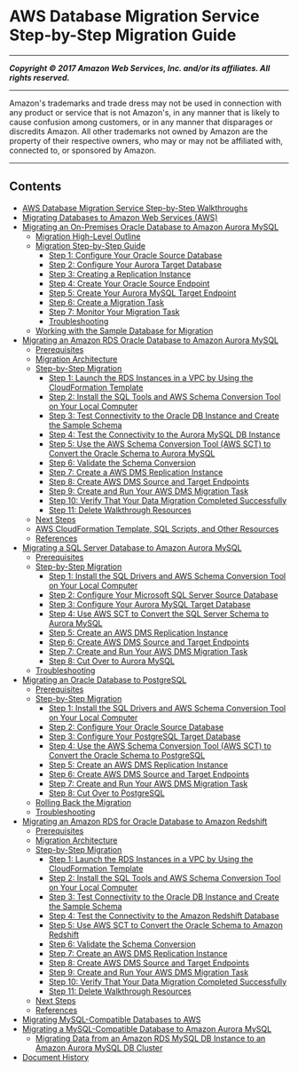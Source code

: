 # AWS Database Migration Service Step-by-Step Migration Guide

-----
*****Copyright &copy; 2017 Amazon Web Services, Inc. and/or its affiliates. All rights reserved.*****

-----
Amazon's trademarks and trade dress may not be used in 
     connection with any product or service that is not Amazon's, 
     in any manner that is likely to cause confusion among customers, 
     or in any manner that disparages or discredits Amazon. All other 
     trademarks not owned by Amazon are the property of their respective
     owners, who may or may not be affiliated with, connected to, or 
     sponsored by Amazon.

-----
## Contents
+ [AWS Database Migration Service Step-by-Step Walkthroughs](DMS-SBS-Welcome.md)
+ [Migrating Databases to Amazon Web Services (AWS)](CHAP_Introduction.md)
+ [Migrating an On-Premises Oracle Database to Amazon Aurora MySQL](CHAP_On-PremOracle2Aurora.md)
   + [Migration High-Level Outline](CHAP_On-PremOracle2Aurora.QuickStart.md)
   + [Migration Step-by-Step Guide](CHAP_On-PremOracle2Aurora.Steps.md)
      + [Step 1: Configure Your Oracle Source Database](CHAP_On-PremOracle2Aurora.Steps.ConfigureOracle.md)
      + [Step 2: Configure Your Aurora Target Database](CHAP_On-PremOracle2Aurora.Steps.ConfigureAurora.md)
      + [Step 3: Creating a Replication Instance](CHAP_On-PremOracle2Aurora.Steps.CreateReplicationInstance.md)
      + [Step 4: Create Your Oracle Source Endpoint](CHAP_On-PremOracle2Aurora.Steps.CreateOracle.md)
      + [Step 5: Create Your Aurora MySQL Target Endpoint](CHAP_On-PremOracle2Aurora.Steps.CreateAurora.md)
      + [Step 6: Create a Migration Task](CHAP_On-PremOracle2Aurora.Steps.CreateTask.md)
      + [Step 7: Monitor Your Migration Task](CHAP_On-PremOracle2Aurora.Steps.Monitor.md)
      + [Troubleshooting](CHAP_On-PremOracle2Aurora.Steps.Troubleshooting.md)
   + [Working with the Sample Database for Migration](CHAP_On-PremOracle2Aurora.Appendix.SampleDatabase.md)
+ [Migrating an Amazon RDS Oracle Database to Amazon Aurora MySQL](CHAP_RDSOracle2Aurora.md)
   + [Prerequisites](CHAP_RDSOracle2Aurora.Prerequisites.md)
   + [Migration Architecture](CHAP_RDSOracle2Aurora.Architecture.md)
   + [Step-by-Step Migration](CHAP_RDSOracle2Aurora.Steps.md)
      + [Step 1: Launch the RDS Instances in a VPC by Using the CloudFormation Template](CHAP_RDSOracle2Aurora.Steps.LaunchRDSwCloudFormation.md)
      + [Step 2: Install the SQL Tools and AWS Schema Conversion Tool on Your Local Computer](CHAP_RDSOracle2Aurora.Steps.InstallSCT.md)
      + [Step 3: Test Connectivity to the Oracle DB Instance and Create the Sample Schema](CHAP_RDSOracle2Aurora.Steps.ConnectOracle.md)
      + [Step 4: Test the Connectivity to the Aurora MySQL DB Instance](CHAP_RDSOracle2Aurora.Steps.ConnectAurora.md)
      + [Step 5: Use the AWS Schema Conversion Tool (AWS SCT) to Convert the Oracle Schema to Aurora MySQL](CHAP_RDSOracle2Aurora.Steps.ConvertSchema.md)
      + [Step 6: Validate the Schema Conversion](CHAP_RDSOracle2Aurora.Steps.ValidateSchemaConversion.md)
      + [Step 7: Create a AWS DMS Replication Instance](CHAP_RDSOracle2Aurora.Steps.CreateReplicationInstance.md)
      + [Step 8: Create AWS DMS Source and Target Endpoints](CHAP_RDSOracle2Aurora.Steps.CreateSourceTargetEndpoints.md)
      + [Step 9: Create and Run Your AWS DMS Migration Task](CHAP_RDSOracle2Aurora.Steps.CreateMigrationTask.md)
      + [Step 10: Verify That Your Data Migration Completed Successfully](CHAP_RDSOracle2Aurora.Steps.VerifyDataMigration.md)
      + [Step 11: Delete Walkthrough Resources](CHAP_RDSOracle2Aurora.Steps.DeleteResources.md)
   + [Next Steps](CHAP_RDSOracle2Aurora.NextSteps.md)
   + [AWS CloudFormation Template, SQL Scripts, and Other Resources](CHAP_RDSOracle2Aurora.ScriptsTemplates.md)
   + [References](CHAP_RDSOracle2Aurora.References.md)
+ [Migrating a SQL Server Database to Amazon Aurora MySQL](CHAP_SQLServer2Aurora.md)
   + [Prerequisites](CHAP_SQLServer2Aurora.Prerequisites.md)
   + [Step-by-Step Migration](CHAP_SQLServer2Aurora.Steps.md)
      + [Step 1: Install the SQL Drivers and AWS Schema Conversion Tool on Your Local Computer](CHAP_SQLServer2Aurora.Steps.InstallSCT.md)
      + [Step 2: Configure Your Microsoft SQL Server Source Database](CHAP_SQLServer2Aurora.Steps.ConfigureSQLServer.md)
      + [Step 3: Configure Your Aurora MySQL Target Database](CHAP_SQLServer2Aurora.Steps.ConfigureAurora.md)
      + [Step 4: Use AWS SCT to Convert the SQL Server Schema to Aurora MySQL](CHAP_SQLServer2Aurora.Steps.ConvertSchema.md)
      + [Step 5: Create an AWS DMS Replication Instance](CHAP_SQLServer2Aurora.Steps.CreateReplicationInstance.md)
      + [Step 6: Create AWS DMS Source and Target Endpoints](CHAP_SQLServer2Aurora.Steps.CreateSourceTargetEndpoints.md)
      + [Step 7: Create and Run Your AWS DMS Migration Task](CHAP_SQLServer2Aurora.Steps.CreateMigrationTask.md)
      + [Step 8: Cut Over to Aurora MySQL](CHAP_SQLServer2Aurora.Steps.CutOver.md)
   + [Troubleshooting](CHAP_SQLServer2Aurora.Steps.Troubleshooting.md)
+ [Migrating an Oracle Database to PostgreSQL](CHAP_RDSOracle2PostgreSQL.md)
   + [Prerequisites](CHAP_RDSOracle2PostgreSQL.Prerequisites.md)
   + [Step-by-Step Migration](CHAP_RDSOracle2PostgreSQL.Steps.md)
      + [Step 1: Install the SQL Drivers and AWS Schema Conversion Tool on Your Local Computer](CHAP_RDSOracle2PostgreSQL.Steps.InstallSCT.md)
      + [Step 2: Configure Your Oracle Source Database](CHAP_Oracle2PostgreSQL.Steps.ConfigureOracle.md)
      + [Step 3: Configure Your PostgreSQL Target Database](CHAP_Oracle2PostgreSQL.Steps.ConfigurePostgreSQL.md)
      + [Step 4: Use the AWS Schema Conversion Tool (AWS SCT) to Convert the Oracle Schema to PostgreSQL](CHAP_RDSOracle2PostgreSQL.Steps.ConvertSchema.md)
      + [Step 5: Create an AWS DMS Replication Instance](CHAP_RDSOracle2PostgreSQL.Steps.CreateReplicationInstance.md)
      + [Step 6: Create AWS DMS Source and Target Endpoints](CHAP_RDSOracle2PostgreSQL.Steps.CreateSourceTargetEndpoints.md)
      + [Step 7: Create and Run Your AWS DMS Migration Task](CHAP_RDSOracle2PostgreSQL.Steps.CreateMigrationTask.md)
      + [Step 8: Cut Over to PostgreSQL](CHAP_RDSOracle2PostgreSQL.Steps.CutOver.md)
   + [Rolling Back the Migration](CHAP_Oracle2PostgreSQL.Rollback.md)
   + [Troubleshooting](CHAP_Oracle2PostgreSQL.Troubleshooting.md)
+ [Migrating an Amazon RDS for Oracle Database to Amazon Redshift](CHAP_RDSOracle2Redshift.md)
   + [Prerequisites](CHAP_RDSOracle2Redshift.Prerequisites.md)
   + [Migration Architecture](CHAP_RDSOracle2Redshift.Architecture.md)
   + [Step-by-Step Migration](CHAP_RDSOracle2Redshift.Steps.md)
      + [Step 1: Launch the RDS Instances in a VPC by Using the CloudFormation Template](CHAP_RDSOracle2Redshift.Steps.LaunchRDSwCloudFormation.md)
      + [Step 2: Install the SQL Tools and AWS Schema Conversion Tool on Your Local Computer](CHAP_RDSOracle2Redshift.Steps.InstallSCT.md)
      + [Step 3: Test Connectivity to the Oracle DB Instance and Create the Sample Schema](CHAP_RDSOracle2Redshift.Steps.ConnectOracle.md)
      + [Step 4: Test the Connectivity to the Amazon Redshift Database](CHAP_RDSOracle2Redshift.Steps.ConnectRedshift.md)
      + [Step 5: Use AWS SCT to Convert the Oracle Schema to Amazon Redshift](CHAP_RDSOracle2Redshift.Steps.ConvertSchema.md)
      + [Step 6: Validate the Schema Conversion](CHAP_RDSOracle2Redshift.Steps.ValidateSchemaConversion.md)
      + [Step 7: Create an AWS DMS Replication Instance](CHAP_RDSOracle2Redshift.Steps.CreateReplicationInstance.md)
      + [Step 8: Create AWS DMS Source and Target Endpoints](CHAP_RDSOracle2Redshift.Steps.CreateSourceTargetEndpoints.md)
      + [Step 9: Create and Run Your AWS DMS Migration Task](CHAP_RDSOracle2Redshift.Steps.CreateMigrationTask.md)
      + [Step 10: Verify That Your Data Migration Completed Successfully](CHAP_RDSOracle2Redshift.Steps.VerifyDataMigration.md)
      + [Step 11: Delete Walkthrough Resources](CHAP_RDSOracle2Redshift.Steps.DeleteResources.md)
   + [Next Steps](CHAP_RDSOracle2Redshift.NextSteps.md)
   + [References](CHAP_RDSOracle2Redshift.References.md)
+ [Migrating MySQL-Compatible Databases to AWS](CHAP_MySQL.md)
+ [Migrating a MySQL-Compatible Database to Amazon Aurora MySQL](CHAP_MySQL2Aurora.md)
   + [Migrating Data from an Amazon RDS MySQL DB Instance to an Amazon Aurora MySQL DB Cluster](CHAP_MySQL2Aurora.RDSMySQL.md)
+ [Document History](doc-history.md)